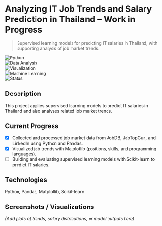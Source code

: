 # Analyzing IT Job Trends and Salary Prediction in Thailand – Work in Progress

> Supervised learning models for predicting IT salaries in Thailand, with supporting analysis of job market trends.  

![Python](https://img.shields.io/badge/Language-Python-blue)  
![Data Analysis](https://img.shields.io/badge/Analysis-Pandas-orange)  
![Visualization](https://img.shields.io/badge/Visualization-Matplotlib-red)  
![Machine Learning](https://img.shields.io/badge/ML-Scikit--learn-brightgreen)  
![Status](https://img.shields.io/badge/Status-In_Progress-yellow)  

## Description  
This project applies supervised learning models to predict IT salaries in Thailand and also analyzes related job market trends.  

## Current Progress  
- [x] Collected and processed job market data from JobDB, JobTopGun, and LinkedIn using Python and Pandas.  
- [x] Visualized job trends with Matplotlib (positions, skills, and programming languages).  
- [ ] Building and evaluating supervised learning models with Scikit-learn to predict IT salaries.  

## Technologies  
Python, Pandas, Matplotlib, Scikit-learn  

## Screenshots / Visualizations  
*(Add plots of trends, salary distributions, or model outputs here)*  
